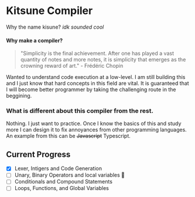 # Kitsune Compiler

Why the name kisune?
_idk sounded cool_

#### Why make a compiler?

> "Simplicity is the final achievement. After one has played a vast
> quantity of notes and more notes, it is simplicity that emerges as the crowning
> reward of art." - Frédéric Chopin

Wanted to understand code execution at a low-level.
I am still building this and I just know that hard concepts
in this field are vital. It is guaranteed that I will
become better programmer by taking the challenging route in 
the beggining.

### What is different about this compiler from the rest.

Nothing. I just want to practice. Once I know the basics of this and
study more I can design it to fix annoyances from other programming
languages. An example from this can be ~~Javascript~~ Typescript.

## Current Progress

- [x] Lexer, Intigers and Code Generation
- [ ] Unary, Binary Operators and local variables :hammer:
- [ ] Conditionals and Compound Statements
- [ ] Loops, Functions, and Global Variables
